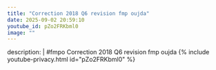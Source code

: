 ```yaml
---
title: "Correction 2018 Q6 revision fmp oujda"
date: 2025-09-02 20:59:10 
youtube_id: pZo2FRKbml0
image: ""
---
```

description: |
  #fmpo
  Correction 2018 Q6 revision fmp oujda
{% include youtube-privacy.html id="pZo2FRKbml0" %}

